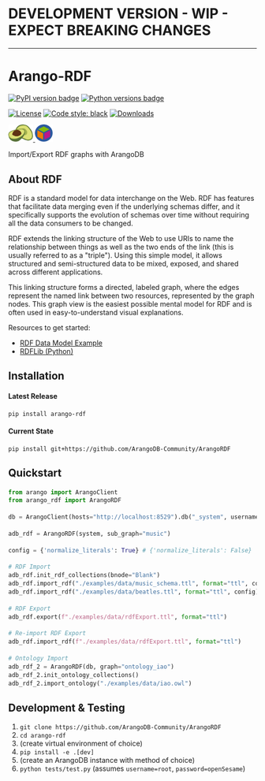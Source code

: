 # DEVELOPMENT VERSION - WIP - EXPECT BREAKING CHANGES
___

# Arango-RDF

[![PyPI version badge](https://img.shields.io/pypi/v/arango-rdf?color=3775A9&style=for-the-badge&logo=pypi&logoColor=FFD43B)](https://pypi.org/project/arango-rdf/)
[![Python versions badge](https://img.shields.io/pypi/pyversions/arango-rdf?color=3776AB&style=for-the-badge&logo=python&logoColor=FFD43B)](https://pypi.org/project/arango-rdf/)

[![License](https://img.shields.io/github/license/ArangoDB-Community/ArangoRDF?color=9E2165&style=for-the-badge)](https://github.com/ArangoDB-Community/ArangoRDF/blob/main/LICENSE)
[![Code style: black](https://img.shields.io/static/v1?style=for-the-badge&label=code%20style&message=black&color=black)](https://github.com/psf/black)
[![Downloads](https://img.shields.io/badge/dynamic/json?style=for-the-badge&color=282661&label=Downloads&query=total_downloads&url=https://api.pepy.tech/api/projects/arango-rdf)](https://pepy.tech/project/arango-rdf)

<a href="https://www.arangodb.com/" rel="arangodb.com"><img src="./examples/assets/adb_logo.png" width=10%/>
<a href="https://www.w3.org/RDF/" rel="w3.org/RDF"><img src="./examples/assets/rdf_logo.png" width=7% /></a>

Import/Export RDF graphs with ArangoDB

## About RDF

RDF is a standard model for data interchange on the Web. RDF has features that facilitate data merging even if the underlying schemas differ, and it specifically supports the evolution of schemas over time without requiring all the data consumers to be changed.

RDF extends the linking structure of the Web to use URIs to name the relationship between things as well as the two ends of the link (this is usually referred to as a "triple"). Using this simple model, it allows structured and semi-structured data to be mixed, exposed, and shared across different applications.

This linking structure forms a directed, labeled graph, where the edges represent the named link between two resources, represented by the graph nodes. This graph view is the easiest possible mental model for RDF and is often used in easy-to-understand visual explanations.

Resources to get started:
* [RDF Data Model Example](https://docs.stardog.com/tutorials/rdf-graph-data-model)
* [RDFLib (Python)](https://pypi.org/project/rdflib/)

## Installation

#### Latest Release
```
pip install arango-rdf
```
#### Current State
```
pip install git+https://github.com/ArangoDB-Community/ArangoRDF
```

##  Quickstart

```py
from arango import ArangoClient
from arango_rdf import ArangoRDF

db = ArangoClient(hosts="http://localhost:8529").db("_system", username="root", password="")

adb_rdf = ArangoRDF(system, sub_graph="music")

config = {'normalize_literals': True} # {'normalize_literals': False}

# RDF Import
adb_rdf.init_rdf_collections(bnode="Blank")
adb_rdf.import_rdf("./examples/data/music_schema.ttl", format="ttl", config)
adb_rdf.import_rdf("./examples/data/beatles.ttl", format="ttl", config)

# RDF Export
adb_rdf.export(f"./examples/data/rdfExport.ttl", format="ttl")

# Re-import RDF Export
adb_rdf.import_rdf(f"./examples/data/rdfExport.ttl", format="ttl")

# Ontology Import
adb_rdf_2 = ArangoRDF(db, graph="ontology_iao")
adb_rdf_2.init_ontology_collections()
adb_rdf_2.import_ontology("./examples/data/iao.owl")
```

##  Development & Testing

1. `git clone https://github.com/ArangoDB-Community/ArangoRDF`
2. `cd arango-rdf`
3. (create virtual environment of choice)
4. `pip install -e .[dev]`
5. (create an ArangoDB instance with method of choice)
6. `python tests/test.py` (assumes `username=root`, `password=openSesame`)
